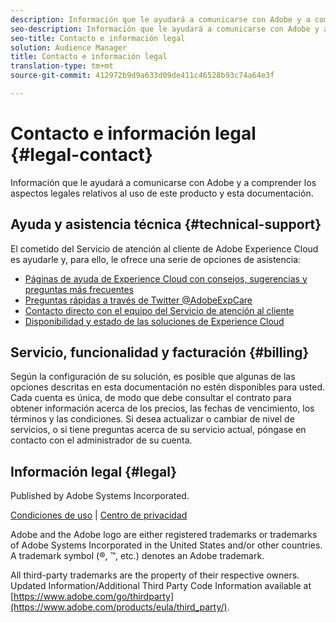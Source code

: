```yaml
---
description: Información que le ayudará a comunicarse con Adobe y a comprender los aspectos legales relativos al uso de este producto y esta documentación.
seo-description: Información que le ayudará a comunicarse con Adobe y a comprender los aspectos legales relativos al uso de este producto y esta documentación.
seo-title: Contacto e información legal
solution: Audience Manager
title: Contacto e información legal
translation-type: tm+mt
source-git-commit: 412972b9d9a633d09de411c46528b93c74a64e3f

---
```



# Contacto e información legal {#legal-contact}

Información que le ayudará a comunicarse con Adobe y a comprender los aspectos legales relativos al uso de este producto y esta documentación.

## Ayuda y asistencia técnica {#technical-support}

El cometido del Servicio de atención al cliente de Adobe Experience Cloud es ayudarle y, para ello, le ofrece una serie de opciones de asistencia:

* [Páginas de ayuda de Experience Cloud con consejos, sugerencias y preguntas más frecuentes](https://helpx.adobe.com/support.ec.html)
* [Preguntas rápidas a través de Twitter @AdobeExpCare](https://twitter.com/AdobeExpCare)
* [Contacto directo con el equipo del Servicio de atención al cliente](https://helpx.adobe.com/es/contact/enterprise-support.ec.html)
* [Disponibilidad y estado de las soluciones de Experience Cloud](https://status.adobe.com/)

## Servicio, funcionalidad y facturación {#billing}

Según la configuración de su solución, es posible que algunas de las opciones descritas en esta documentación no estén disponibles para usted. Cada cuenta es única, de modo que debe consultar el contrato para obtener información acerca de los precios, las fechas de vencimiento, los términos y las condiciones. Si desea actualizar o cambiar de nivel de servicios, o si tiene preguntas acerca de su servicio actual, póngase en contacto con el administrador de su cuenta.

## Información legal {#legal}

Published by Adobe Systems Incorporated.

[Condiciones de uso](https://www.adobe.com/legal/terms.html) | [Centro de privacidad](https://www.adobe.com/privacy.html)

Adobe and the Adobe logo are either registered trademarks or trademarks of Adobe Systems Incorporated in the United States and/or other countries. A trademark symbol (®, ™, etc.) denotes an Adobe trademark.

All third-party trademarks are the property of their respective owners. Updated Information/Additional Third Party Code Information available at [https://www.adobe.com/go/thirdparty](https://www.adobe.com/products/eula/third_party/).
